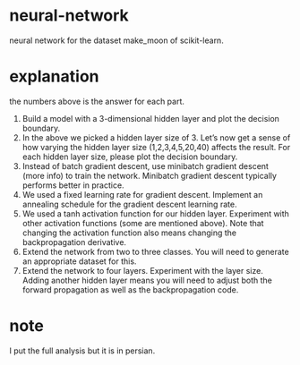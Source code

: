 # neural-network
neural network for the dataset make_moon of scikit-learn.
# explanation
the numbers above is the answer for each part.

1. Build a model with a 3-dimensional hidden layer and plot the decision boundary.
2. In the above we picked a hidden layer size of 3. Let’s now get a sense of how varying the hidden layer size (1,2,3,4,5,20,40) affects the result. For each hidden layer size, please plot the decision boundary.
3. Instead of batch gradient descent, use minibatch gradient descent (more info) to train the network. Minibatch gradient descent typically performs better in practice.
4. We used a fixed learning rate for gradient descent. Implement an annealing schedule for the gradient descent learning rate.
5. We used a tanh activation function for our hidden layer. Experiment with other activation functions (some are mentioned above). Note that changing the activation function also means changing the backpropagation derivative.
6. Extend the network from two to three classes. You will need to generate an appropriate dataset for this.
7. Extend the network to four layers. Experiment with the layer size. Adding another hidden layer means you will need to adjust both the forward propagation as well as the backpropagation code.

# note
I put the full analysis but it is in persian.
